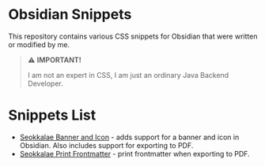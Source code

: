 # Obsidian Snippets

This repository contains various CSS snippets for Obsidian that were written or modified by me.

> ⚠️ **IMPORTANT!**
>
> I am not an expert in CSS, I am just an ordinary Java Backend Developer.

# Snippets List
- [Seokkalae Banner and Icon](doc/seokkalae-banner-and-icon.md) - adds support for a banner and icon in Obsidian. Also includes support for exporting to PDF.
- [Seokkalae Print Frontmatter](doc/seokkalae-print-frontmatter.md) - print frontmatter when exporting to PDF.